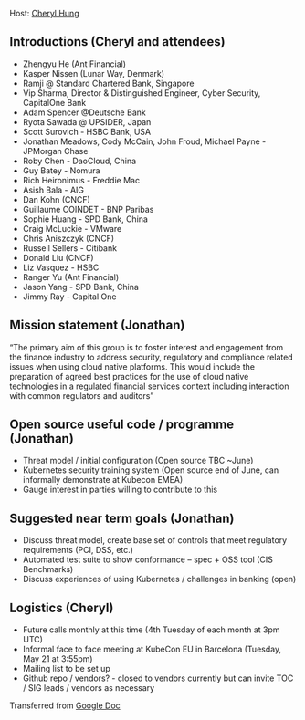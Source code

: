 Host: [Cheryl Hung](chung@linuxfoundation.org)

## Introductions (Cheryl and attendees)
* Zhengyu He (Ant Financial) 
* Kasper Nissen (Lunar Way, Denmark)
* Ramji @ Standard Chartered Bank, Singapore 
* Vip Sharma, Director & Distinguished Engineer, Cyber Security, CapitalOne Bank 
* Adam Spencer @Deutsche Bank 
* Ryota Sawada @ UPSIDER, Japan
* Scott Surovich - HSBC Bank, USA
* Jonathan Meadows, Cody McCain, John Froud, Michael Payne - JPMorgan Chase
* Roby Chen - DaoCloud, China
* Guy Batey - Nomura
* Rich Heironimus - Freddie Mac
* Asish Bala - AIG
* Dan Kohn (CNCF)
* Guillaume COINDET - BNP Paribas
* Sophie Huang - SPD Bank, China
* Craig McLuckie - VMware
* Chris Aniszczyk (CNCF)
* Russell Sellers - Citibank
* Donald Liu (CNCF)
* Liz Vasquez - HSBC
* Ranger Yu (Ant Financial)
* Jason Yang - SPD Bank, China
* Jimmy Ray - Capital One

## Mission statement (Jonathan)

“The primary aim of this group is to foster interest and engagement from the finance industry to address security, regulatory and compliance related issues when using cloud native platforms.  This would include the preparation of agreed best practices for the use of cloud native technologies in a regulated financial services context including interaction with common regulators and auditors”

## Open source useful code / programme (Jonathan)
* Threat model / initial configuration  (Open source TBC ~June)
* Kubernetes security training system (Open source end of June, can informally demonstrate at Kubecon EMEA)
* Gauge interest in parties willing to contribute to this

## Suggested near term goals (Jonathan)
* Discuss threat model, create base set of controls that meet regulatory requirements (PCI, DSS, etc.)
* Automated test suite to show conformance – spec + OSS tool (CIS Benchmarks)
* Discuss experiences of using Kubernetes / challenges in banking (open)

## Logistics (Cheryl)
* Future calls monthly at this time (4th Tuesday of each month at 3pm UTC)
* Informal face to face meeting at KubeCon EU in Barcelona (Tuesday, May 21 at 3:55pm)
* Mailing list to be set up
* Github repo / vendors? - closed to vendors currently but can invite TOC / SIG leads / vendors as necessary

Transferred from [Google Doc](https://docs.google.com/document/d/16ml2DunsBNz1eJYeEjXaYbG0ylX_Wbw5LWhbiLNYWkE/edit#heading=h.u89t94qr5l5i)
